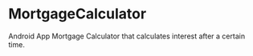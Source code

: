 # MortgageCalculator
Android App Mortgage Calculator that calculates interest after a certain time.
